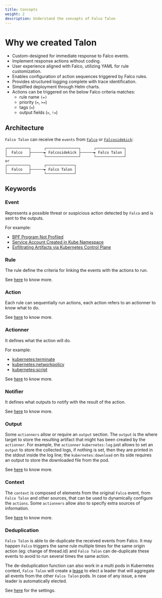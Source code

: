 ```yaml
---
title: Concepts
weight: 2
description: Understand the concepts of Falco Talon
---
```


# Why we created Talon

* Custom-designed for immediate response to Falco events.
* Implement response actions without coding.
* User experience aligned with Falco, utilizing YAML for rule customization.
* Enables configuration of action sequences triggered by Falco rules.
* Provides structured logging complete with trace identification.
* Simplified deployment through Helm charts.
* Actions can be triggered on the below Falco criteria matches:
  * rule name `(=)`
  * priority (`=`, `>=`)
  * tags (`=`)
  * output fields (`=`, `!=`)

## Architecture

`Falco Talon` can receive the `events` from [`Falco`](https://falco.org) or [`Falcosidekick`](https://github.com/falcosecurity/falcosidekick):


```
┌──────────┐      ┌───────────────┐      ┌─────────────┐
│  Falco   ├──────► Falcosidekick ├──────► Falco Talon │
└──────────┘      └───────────────┘      └─────────────┘
or
┌──────────┐      ┌─────────────┐
│  Falco   ├──────► Falco Talon │
└──────────┘      └─────────────┘
```

## Keywords

### Event

Represents a possible threat or suspicious action detected by `Falco` and is sent to the outputs.

For example:
  - [BPF Program Not Profiled](https://thomas.labarussias.fr/falco-rules-explorer/?source=syscalls&hash=1f6f21e3cf389d5b1970006c3acc1a92)
  - [Service Account Created in Kube Namespace](https://thomas.labarussias.fr/falco-rules-explorer/?source=k8s_audit&hash=b5a8cad895c664de9e626483fe9bbc91)
  - [Exfiltrating Artifacts via Kubernetes Control Plane](https://thomas.labarussias.fr/falco-rules-explorer/?source=syscalls&hash=895b0567a065496ab1c5e877c9afc8c7)

### Rule

The rule define the criteria for linking the events with the actions to run.

See [here](/docs/rules) to know more.

### Action

Each rule can sequentially run actions, each action refers to an actionner to know what to do.

See [here](/docs/rules/#action) to know more.

### Actionner

It defines what the action will do.

For example:
- [kubernetes:terminate](https://docs.falco-talon.org/docs/actionners/list/#kubernetesterminate)
- [kubernetes:networkpolicy](https://docs.falco-talon.org/docs/actionners/list/#kubernetesnetworkpolicy)
- [kubernetes:script](https://docs.falco-talon.org/docs/actionners/list/#kubernetesscript)

See [here](/docs/actionners) to know more.

### Notifier

It defines what outputs to notify with the result of the action.

See [here](/docs/notifiers) to know more.

### Output

Some `actionners` allow or require an `output` section. The `output` is the where target to store the resulting artifact that might has been created by the `actionner`. For example, the `actionner` `kubernetes:log` just allows to set an `output` to store the collected logs, if nothing is set, then they are printed in the stdout inside the log line; the `kubernetes:download` on its side requires an output to store the downloaded file from the pod.

See [here](/docs/outputs) to know more.

### Context

The `context` is composed of elements from the original `Falco` event, from `Falco Talon` and other sources, that can be used to dynamically configure the `actions`. Some `actionners` allow also to specify extra sources of information. 

See [here](/docs/actionners/contexts) to know more.

### Deduplication

`Falco Talon` is able to de-duplicate the received events from Falco. It may happen `Falco` triggers the same rule multiple times for the same origin action (eg: change of thread.id) and `Falco Talon` can de-duplicate these events to avoid to run several times the same action.

The de-deduplication function can also work in a multi pods in Kubernetes context, `Falco Talon` will create a [lease](https://kubernetes.io/docs/concepts/architecture/leases/) to elect a leader that will aggregate all events from the other `Falco Talon` pods. In case of any issue, a new leader is automatically elected.

See [here](/docs/configuration/#configuration) for the settings.